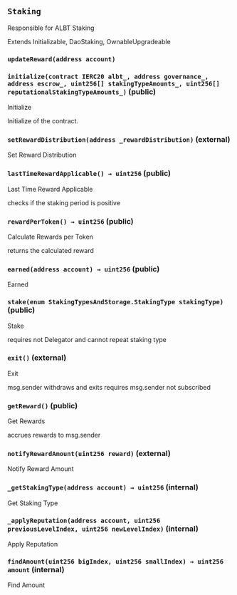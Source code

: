 ## `Staking`

Responsible for ALBT Staking


Extends  Initializable, DaoStaking, OwnableUpgradeable

### `updateReward(address account)`






### `initialize(contract IERC20 albt_, address governance_, address escrow_, uint256[] stakingTypeAmounts_, uint256[] reputationalStakingTypeAmounts_)` (public)

Initialize


Initialize of the contract.


### `setRewardDistribution(address _rewardDistribution)` (external)

Set Reward Distribution




### `lastTimeRewardApplicable() → uint256` (public)

Last Time Reward Applicable


checks if the staking period is positive

### `rewardPerToken() → uint256` (public)

Calculate Rewards per Token


returns the calculated reward

### `earned(address account) → uint256` (public)

Earned




### `stake(enum StakingTypesAndStorage.StakingType stakingType)` (public)

Stake


requires not Delegator and cannot repeat staking type

### `exit()` (external)

Exit


msg.sender withdraws and exits
requires msg.sender not subscribed

### `getReward()` (public)

Get Rewards


accrues rewards to msg.sender

### `notifyRewardAmount(uint256 reward)` (external)

Notify Reward Amount




### `_getStakingType(address account) → uint256` (internal)

Get Staking Type




### `_applyReputation(address account, uint256 previousLevelIndex, uint256 newLevelIndex)` (internal)

Apply Reputation




### `findAmount(uint256 bigIndex, uint256 smallIndex) → uint256 amount` (internal)

Find Amount





